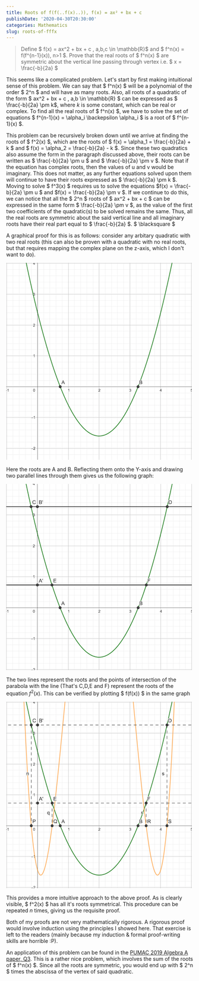 ```yaml
---
title: Roots of f(f(..f(x)..)), f(x) = ax² + bx + c
publishDate: '2020-04-30T20:30:00'
categories: Mathematics
slug: roots-of-fffx
---
```


> Define $ f(x) = ax^2 + bx + c , a,b,c \in \mathbb{R}$ and $ f^n(x) = f(f^{n-1}(x)), n>1 $. Prove that the real roots of $ f^n(x) $ are symmetric about the vertical line passing through vertex i.e. $ x = \frac{-b}{2a} $

 This seems like a complicated problem. Let's start by first making intuitional sense of this problem. We can say that $ f^n(x) $ will be a polynomial of the order $ 2^n $ and will have as many roots. Also, all roots of a quadratic of the form $ ax^2 + bx + c , a,b \in \mathbb{R} $ can be expressed as $ \frac{-b}{2a} \pm k$, where $k$ is some constant, which can be real or complex. To find all the real roots of $ f^n(x) $, we have to solve the set of equations $ f^{n-1}(x) = \alpha\_i \backepsilon \alpha\_i $ is a root of $ f^{n-1}(x) $.

This problem can be recursively broken down until we arrive at finding the roots of $ f^2(x) $, which are the roots of $ f(x) = \alpha\_1 = \frac{-b}{2a} + k $ and $ f(x) = \alpha\_2 = \frac{-b}{2a} - k $. Since these two quadratics also assume the form in the paragraph discussed above, their roots can be written as $ \frac{-b}{2a} \pm u $ and $ \frac{-b}{2a} \pm v $. Note that if the equation has complex roots, then the values of u and v would be imaginary. This does not matter, as any further equations solved upon them will continue to have their roots expressed as $ \frac{-b}{2a} \pm k $. Moving to solve $ f^3(x) $ requires us to solve the equations $f(x) = \frac{-b}{2a} \pm u $ and $f(x) = \frac{-b}{2a} \pm v $. If we continue to do this, we can notice that all the $ 2^n $ roots of $ ax^2 + bx + c $ can be expressed in the same form $ \frac{-b}{2a} \pm v $, as the value of the first two coefficients of the quadratic(s) to be solved remains the same. Thus, all the real roots are symmetric about the said vertical line and all imaginary roots have their real part equal to $ \frac{-b}{2a} $. $ \blacksquare $

A graphical proof for this is as follows: consider any arbitary quadratic with two real roots (this can also be proven with a quadratic with no real roots, but that requires mapping the complex plane on the z-axis, which I don't want to do).

![Quadratic f(x)](/articles/2020/res/roots_1.png)

Here the roots are A and B. Reflecting them onto the Y-axis and drawing two parallel lines through them gives us the following graph:

![Quadratic with roots on y-axis](/articles/2020/res/roots_2.png)

The two lines represent the roots and the points of intersection of the parabola with the line (That's C,D,E and F) represent the roots of the equation $f^2(x)$. This can be verified by plotting $ f(f(x)) $ in the same graph

![Quadratic f(f(x))](/articles/2020/res/roots_3.png)

This provides a more intuitive approach to the above proof. As is clearly visible, $ f^2(x) $ has all it's roots symmetrical. This procedure can be repeated $n$ times, giving us the requisite proof.

Both of my proofs are not very mathematically rigorous. A rigorous proof would involve induction using the principles I showed here. That exercise is left to the readers (mainly because my induction & formal proof-writing skills are horrible :P). 

An application of this problem can be found in the [PUMAC 2019 Algebra A paper, Q3](https://jason-shi-f9dm.squarespace.com/s/2019Algebra_A.pdf). This is a rather nice problem, which involves the sum of the roots of $ f^n(x) $. Since all the roots are symmetric, you would end up with $ 2^n $ times the abscissa of the vertex of said quadratic.
